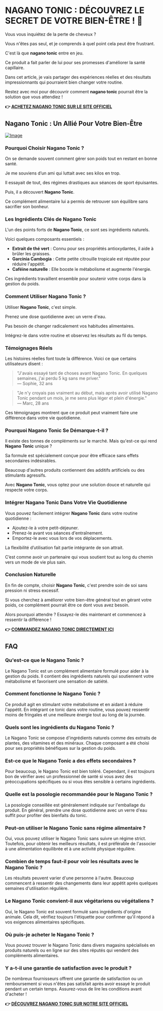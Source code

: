 # NAGANO TONIC : DÉCOUVREZ LE SECRET DE VOTRE BIEN-ÊTRE ! 🌱

Vous vous inquiétez de la perte de cheveux ? 

Vous n'êtes pas seul, et je comprends à quel point cela peut être frustrant. 

C'est là que **nagano tonic** entre en jeu. 

Ce produit a fait parler de lui pour ses promesses d'améliorer la santé capillaire. 

Dans cet article, je vais partager des expériences réelles et des résultats impressionnants qui pourraient bien changer votre routine. 

Restez avec moi pour découvrir comment **nagano tonic** pourrait être la solution que vous attendiez !



**👉 [ACHETEZ NAGANO TONIC SUR LE SITE OFFICIEL](https://gchaffi.com/Ax0pGy87)**

## Nagano Tonic : Un Allié Pour Votre Bien-Être

[![Image](https://leanbodytonic.com/affiliates/images/bximg-8.jpg?v1)](https://gchaffi.com/Ax0pGy87)

### Pourquoi Choisir Nagano Tonic ?

On se demande souvent comment gérer son poids tout en restant en bonne santé. 

Je me souviens d’un ami qui luttait avec ses kilos en trop. 

Il essayait de tout, des régimes drastiques aux séances de sport épuisantes. 

Puis, il a découvert **Nagano Tonic**.

Ce complément alimentaire lui a permis de retrouver son équilibre sans sacrifier son bonheur.

### Les Ingrédients Clés de Nagano Tonic

L'un des points forts de **Nagano Tonic**, ce sont ses ingrédients naturels.

Voici quelques composants essentiels :

- **Extrait de thé vert** : Connu pour ses propriétés antioxydantes, il aide à brûler les graisses.
- **Garcinia Cambogia** : Cette petite citrouille tropicale est réputée pour réduire l'appétit.
- **Caféine naturelle** : Elle booste le métabolisme et augmente l'énergie.

Ces ingrédients travaillent ensemble pour soutenir votre corps dans la gestion du poids.

### Comment Utiliser Nagano Tonic ?

Utiliser **Nagano Tonic**, c'est simple. 

Prenez une dose quotidienne avec un verre d'eau.

Pas besoin de changer radicalement vos habitudes alimentaires. 

Intégrez-le dans votre routine et observez les résultats au fil du temps.

### Témoignages Réels

Les histoires réelles font toute la différence. Voici ce que certains utilisateurs disent :

> "J'avais essayé tant de choses avant Nagano Tonic. En quelques semaines, j'ai perdu 5 kg sans me priver."  
> — Sophie, 32 ans

> "Je n'y croyais pas vraiment au début, mais après avoir utilisé Nagano Tonic pendant un mois, je me sens plus léger et plein d'énergie."  
> — Marc, 28 ans

Ces témoignages montrent que ce produit peut vraiment faire une différence dans votre vie quotidienne.

### Pourquoi Nagano Tonic Se Démarque-t-il ?

Il existe des tonnes de compléments sur le marché. Mais qu'est-ce qui rend **Nagano Tonic** unique ? 

Sa formule est spécialement conçue pour être efficace sans effets secondaires indésirables. 

Beaucoup d'autres produits contiennent des additifs artificiels ou des stimulants agressifs.

Avec **Nagano Tonic**, vous optez pour une solution douce et naturelle qui respecte votre corps.

### Intégrer Nagano Tonic Dans Votre Vie Quotidienne

Vous pouvez facilement intégrer **Nagano Tonic** dans votre routine quotidienne :

- Ajoutez-le à votre petit-déjeuner.
- Prenez-le avant vos séances d'entraînement.
- Emportez-le avec vous lors de vos déplacements.

La flexibilité d’utilisation fait partie intégrante de son attrait. 

C’est comme avoir un partenaire qui vous soutient tout au long du chemin vers un mode de vie plus sain.

### Conclusion Naturelle

En fin de compte, choisir **Nagano Tonic**, c'est prendre soin de soi sans pression ni stress excessif. 

Si vous cherchez à améliorer votre bien-être général tout en gérant votre poids, ce complément pourrait être ce dont vous avez besoin.

Alors pourquoi attendre ? Essayez-le dès maintenant et commencez à ressentir la différence !



**👉 [COMMANDEZ NAGANO TONIC DIRECTEMENT ICI](https://gchaffi.com/Ax0pGy87)**

## FAQ

### Qu'est-ce que le Nagano Tonic ?

Le Nagano Tonic est un complément alimentaire formulé pour aider à la gestion du poids. Il contient des ingrédients naturels qui soutiennent votre métabolisme et favorisent une sensation de satiété.

### Comment fonctionne le Nagano Tonic ?

Ce produit agit en stimulant votre métabolisme et en aidant à réduire l'appétit. En intégrant ce tonic dans votre routine, vous pouvez ressentir moins de fringales et une meilleure énergie tout au long de la journée.

### Quels sont les ingrédients du Nagano Tonic ?

Le Nagano Tonic se compose d'ingrédients naturels comme des extraits de plantes, des vitamines et des minéraux. Chaque composant a été choisi pour ses propriétés bénéfiques sur la gestion du poids.

### Est-ce que le Nagano Tonic a des effets secondaires ?

Pour beaucoup, le Nagano Tonic est bien toléré. Cependant, il est toujours bon de vérifier avec un professionnel de santé si vous avez des préoccupations spécifiques ou si vous êtes sensible à certains ingrédients.

### Quelle est la posologie recommandée pour le Nagano Tonic ?

La posologie conseillée est généralement indiquée sur l'emballage du produit. En général, prendre une dose quotidienne avec un verre d'eau suffit pour profiter des bienfaits du tonic.

### Peut-on utiliser le Nagano Tonic sans régime alimentaire ?

Oui, vous pouvez utiliser le Nagano Tonic sans suivre un régime strict. Toutefois, pour obtenir les meilleurs résultats, il est préférable de l'associer à une alimentation équilibrée et à une activité physique régulière.

### Combien de temps faut-il pour voir les résultats avec le Nagano Tonic ?

Les résultats peuvent varier d'une personne à l'autre. Beaucoup commencent à ressentir des changements dans leur appétit après quelques semaines d'utilisation régulière.

### Le Nagano Tonic convient-il aux végétariens ou végétaliens ?

Oui, le Nagano Tonic est souvent formulé sans ingrédients d'origine animale. Cela dit, vérifiez toujours l'étiquette pour confirmer qu'il répond à vos exigences alimentaires spécifiques.

### Où puis-je acheter le Nagano Tonic ?

Vous pouvez trouver le Nagano Tonic dans divers magasins spécialisés en produits naturels ou en ligne sur des sites réputés qui vendent des compléments alimentaires.

### Y a-t-il une garantie de satisfaction avec le produit ?

De nombreux fournisseurs offrent une garantie de satisfaction ou un remboursement si vous n'êtes pas satisfait après avoir essayé le produit pendant un certain temps. Assurez-vous de lire les conditions avant d'acheter !



**👉 [DÉCOUVREZ NAGANO TONIC SUR NOTRE SITE OFFICIEL](https://gchaffi.com/Ax0pGy87)**